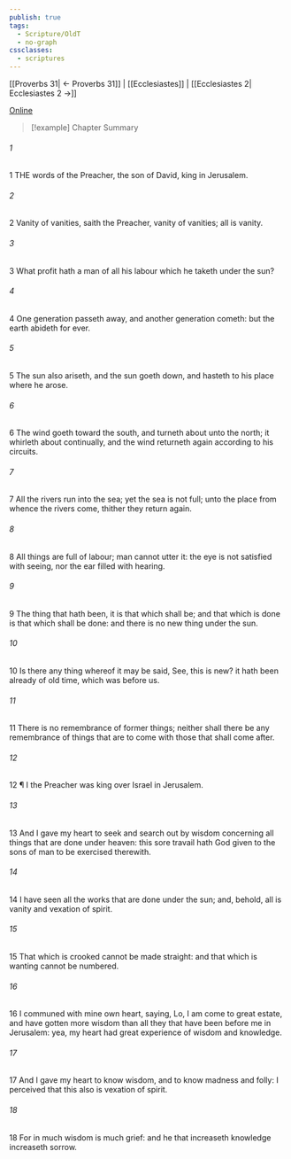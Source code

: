 ```yaml
---
publish: true
tags:
  - Scripture/OldT
  - no-graph
cssclasses:
  - scriptures
---
```

[[Proverbs 31| ← Proverbs 31]] | [[Ecclesiastes]] | [[Ecclesiastes 2| Ecclesiastes 2 →]]

[Online](https://churchofjesuschrist.org/study/scriptures/ot/eccl/1?lang=eng)

>[!example] Chapter Summary
>
###### 1
1 THE words of the Preacher, the son of David, king in Jerusalem.
###### 2
2 Vanity of vanities, saith the Preacher, vanity of vanities; all is vanity.
###### 3
3 What profit hath a man of all his labour which he taketh under the sun?
###### 4
4 One generation passeth away, and another generation cometh: but the earth abideth for ever.
###### 5
5 The sun also ariseth, and the sun goeth down, and hasteth to his place where he arose.
###### 6
6 The wind goeth toward the south, and turneth about unto the north; it whirleth about continually, and the wind returneth again according to his circuits.
###### 7
7 All the rivers run into the sea; yet the sea is not full; unto the place from whence the rivers come, thither they return again.
###### 8
8 All things are full of labour; man cannot utter it: the eye is not satisfied with seeing, nor the ear filled with hearing.
###### 9
9 The thing that hath been, it is that which shall be; and that which is done is that which shall be done: and there is no new thing under the sun.
###### 10
10 Is there any thing whereof it may be said, See, this is new?  it hath been already of old time, which was before us.
###### 11
11 There is no remembrance of former things; neither shall there be any remembrance of things that are to come with those that shall come after.
###### 12
12 ¶ I the Preacher was king over Israel in Jerusalem.
###### 13
13 And I gave my heart to seek and search out by wisdom concerning all things that are done under heaven: this sore travail hath God given to the sons of man to be exercised therewith.
###### 14
14 I have seen all the works that are done under the sun; and, behold, all is vanity and vexation of spirit.
###### 15
15 That which is crooked cannot be made straight: and that which is wanting cannot be numbered.
###### 16
16 I communed with mine own heart, saying, Lo, I am come to great estate, and have gotten more wisdom than all they that have been before me in Jerusalem: yea, my heart had great experience of wisdom and knowledge.
###### 17
17 And I gave my heart to know wisdom, and to know madness and folly: I perceived that this also is vexation of spirit.
###### 18
18 For in much wisdom is much grief: and he that increaseth knowledge increaseth sorrow.



